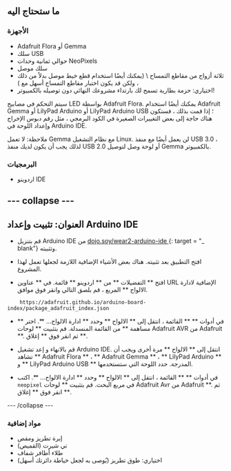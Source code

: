 ## ما ستحتاج اليه

### الأجهزة

+ Adafruit Flora أو Gemma
+ سلك USB
+ حوالي ثمانية وحدات NeoPixels
+ سلك موصل
+ ثلاثة أزواج من مقاطع التمساح \ (يمكنك أيضًا استخدام قطع خيط موصل بدلاً من ذلك ، ولكن قد يكون اختبار مقاطع التمساح أسهل مع \)
+ اختياري: حزمة بطارية تسمح لك بارتداء مشروعك النهائي دون توصيله بالكمبيوتر!

سيتم التحكم في مصابيح LED بواسطة Adafruit Flora. يمكنك أيضًا استخدام Adafruit Gemma أو LilyPad Arduino أو LilyPad Arduino USB ؛ إذا قمت بذلك ، فستكون هناك حاجة إلى بعض التغييرات الصغيرة في الكود البرمجي ، مثل رقم دبوس الإخراج وإعداد اللوحة في Arduino IDE.

ملاحظة: لا تعمل Gemma مع نظام التشغيل Linux. لن يعمل أيضًا مع منفذ USB 3.0 ، لذلك يجب أن يكون لديك منفذ USB 2.0 أو لوحة وصل لتوصيل Gemma بالكمبيوتر.

### البرمجيات

+ اردوينو IDE

--- collapse ---
---
العنوان: تثبيت وإعداد Arduino IDE
---

+ قم بتنزيل Arduino IDE من [ dojo.soy/wear2-arduino-ide ](http://dojo.soy/wear2-arduino-ide) {: target = "_ blank"} وتثبيته.

+ افتح التطبيق بعد تثبيته. هناك بعض الأشياء الإضافية اللازمة لجعلها تعمل لهذا المشروع.

+ افتح ** التفضيلات ** من ** اردوينو ** قائمة. في ** عناوين URL الإضافية لادارة الالواح ** المربع ، قم بلصق التالي وانقر فوق موافق.

```
    https://adafruit.github.io/arduino-board-index/package_adafruit_index.json
```

+ في أدوات ** ** القائمة ، انتقل إلى ** الالواح ** وحدد ** ادارة الالواح... **. اختر ** مساهمة ** من القائمة المنسدلة. قم بتثبيت ** لوحات Adafruit AVR من Adafruit **. ثم انقر فوق ** إغلاق **.

+ قم بالانهاء و إعد تشغيل Arduino IDE. انتقل إلى ** الالواح ** مرة أخرى ويجب أن تشاهد ** Adafruit Flora ** ، ** Adafruit Gemma ** ، ** LilyPad Arduino ** و ** LilyPad Arduino USB ** المدرجة. حدد اللوحة التي ستستخدمها.

+ في أدوات ** ** القائمة ، انتقل إلى ** الالواح ** وحدد ** ادارة الالواح... **. اكتب ` neopixel ` في مربع البحث. قم بتثبيت ** لوحات Adafruit Avr من Adafruit **. ثم انقر فوق ** إغلاق **.

--- /collapse ---

### مواد إضافية

+ إبرة تطريز ومقص
+ تي شيرت (القميص)
+ طلاء أظافر شفاف
+ اختياري: طوق تطريز (يُوصى به لجعل خياطة دائرتك أسهل)

